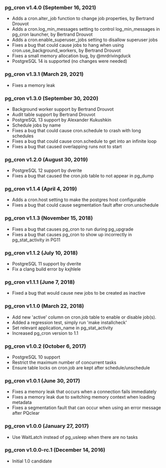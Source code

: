 ### pg_cron v1.4.0 (September 16, 2021) ###

* Adds a cron.alter_job function to change job properties, by Bertrand Drouvot
* Adds a cron.log_min_messages setting to control log_min_messages in pg_cron launcher, by Bertrand Drouvot
* Adds a cron.enable_superuser_jobs setting to disallow superuser jobs
* Fixes a bug that could cause jobs to hang when using cron.use_background_workers, by Bertrand Drouvot
* Fixes a small memory allocation bug, by @mrdrivingduck
* PostgreSQL 14 is supported (no changes were needed)

### pg_cron v1.3.1 (March 29, 2021) ###

* Fixes a memory leak

### pg_cron v1.3.0 (September 30, 2020) ###

* Background worker support by Bertrand Drouvot
* Audit table support by Bertrand Drouvot
* PostgreSQL 13 support by Alexander Kukushkin
* Schedule jobs by name
* Fixes a bug that could cause cron.schedule to crash with long schedules
* Fixes a bug that could cause cron.schedule to get into an infinite loop
* Fixes a bug that caused overlapping runs not to start

### pg_cron v1.2.0 (August 30, 2019) ###

* PostgreSQL 12 support by dverite
* Fixes a bug that caused the cron.job table to not appear in pg_dump

### pg_cron v1.1.4 (April 4, 2019) ###

* Adds a cron.host setting to make the postgres host configurable
* Fixes a bug that could cause segmentation fault after cron.unschedule

### pg_cron v1.1.3 (November 15, 2018) ###

* Fixes a bug that causes pg_cron to run during pg_upgrade
* Fixes a bug that causes pg_cron to show up incorrectly in pg_stat_activity in PG11

### pg_cron v1.1.2 (July 10, 2018) ###

* PostgreSQL 11 support by dverite
* Fix a clang build error by kxjhlele

### pg_cron v1.1.1 (June 7, 2018) ###

* Fixed a bug that would cause new jobs to be created as inactive

### pg_cron v1.1.0 (March 22, 2018) ###

* Add new 'active' column on cron.job table to enable or disable job(s).
* Added a regression test, simply run 'make installcheck'
* Set relevant application_name in pg_stat_activity
* Increased pg_cron version to 1.1

### pg_cron v1.0.2 (October 6, 2017) ###

* PostgreSQL 10 support
* Restrict the maximum number of concurrent tasks
* Ensure table locks on cron.job are kept after schedule/unschedule

### pg_cron v1.0.1 (June 30, 2017) ###

* Fixes a memory leak that occurs when a connection fails immediately
* Fixes a memory leak due to switching memory context when loading metadata
* Fixes a segmentation fault that can occur when using an error message after PQclear

### pg_cron v1.0.0 (January 27, 2017) ###

* Use WaitLatch instead of pg_usleep when there are no tasks

### pg_cron v1.0.0-rc.1 (December 14, 2016) ###

* Initial 1.0 candidate
